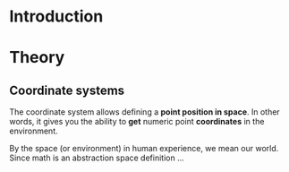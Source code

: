 # Introduction

# Theory
## Coordinate systems
The coordinate system allows defining a **point position in space**. In other words, it gives you the ability to **get** numeric point **coordinates** in the environment. 

By the space (or environment) in human experience, we mean our world. Since math is an abstraction space definition ...
